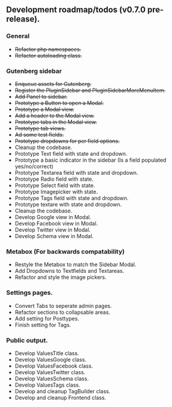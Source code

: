 
## Development roadmap/todos (v0.7.0 pre-release).

### General
- ~~Refactor php namespaces.~~
- ~~Refactor autoloading class.~~

### Gutenberg sidebar

- ~~Enqueue assets for Gutenberg.~~
- ~~Register the PluginSidebar and PluginSidebarMoreMenuItem.~~
- ~~Add Panel to sidebar.~~
- ~~Prototype a Button to open a Modal.~~
- ~~Prototype a Modal view.~~
- ~~Add a header to the Modal view.~~
- ~~Prototype tabs in the Modal view.~~
- ~~Prototype tab views.~~
- ~~Ad some test fields.~~
- ~~Prototype dropdowns for per field options.~~
- Cleanup the codebase.
- Prototype Text field with state and dropdown.
- Prototype a basic indicator in the sidebar (Is a field populated yes/no/correct)
- Prototype Textarea field with state and dropdown.
- Prototype Radio field with state.
- Prototype Select field with state.
- Prototype Imagepicker with state.
- Prototype Tags field with state and dropdown.
- Prototype textare with state and dropdown.
- Cleanup the codebase.
- Develop Google view in Modal.
- Develop Facebook view in Modal.
- Develop Twitter view in Modal.
- Develop Schema view in Modal.


### Metabox (For backwards compatability)
- Restyle the Metabox to match the Sidebar Modal.
- Add Dropdowns to Textfields and Textareas.
- Refactor and style the image pickers.


### Settings pages.
- Convert Tabs to seperate admin pages.
- Refactor sections to collapsable areas.
- Add setting for Posttypes.
- Finish setting for Tags.


### Public output.
- Develop ValuesTitle class.
- Develop ValuesGoogle class.
- Develop ValuesFacebook class.
- Develop ValuesTwitter class.
- Develop ValuesSchema class.
- Develop ValuesTags class.
- Develop and cleanup TagBuilder class.
- Develop and cleanup Frontend class.